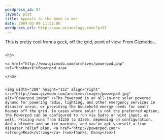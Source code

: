 ```yaml
--- 
wordpress_id: 57
layout: post
title: Appeals to the Geek in me!
date: 2004-03-09 11:21:00
wordpress_url: http://www.arcanology.com/?p=57
---
```

This is pretty cool from a geek, off the grid, point of view. From Gizmodo... 
                                                                                                                                                                                                                                                                                                                                                        
                                                                                                                                                                                                                                                                                                                                                        <h3>
                                                                                                                                                                                                                                                                                                                                                          <a href="http://www.gizmodo.com/archives/powerpod.php" rel="bookmark">Powerpod </a>
                                                                                                                                                                                                                                                                                                                                                        </h3>
                                                                                                                                                                                                                                                                                                                                                        
                                                                                                                                                                                                                                                                                                                                                        <img width="200" height="152" align="right" src="http://www.gizmodo.com/archives/images/powerpod.jpg" alt="Powerpod image" />The Powerpod is an all-in-one solar powered dynamo for powering radio, lighting, and other emergency services in disaster areas, or providing the household energy needs for small houses off the grid. In cases where solar is not the preferred option, the Powerpod can be configured to run via hydro or wind input, as well. Pricing runs from $1250 to $3365, depending on configuration. Add a blender and an ice machine, and you've got yourself a fine disaster relief plan. <a href="http://powerpod.com"><strong>Read</strong></a> [<em>Thanks, Danny</em>]